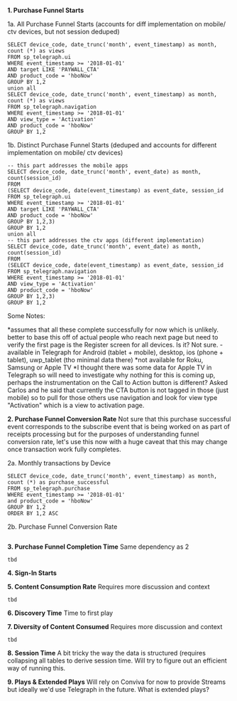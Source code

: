 **1.  Purchase Funnel Starts**

1a. All Purchase Funnel Starts (accounts for diff implementation on mobile/ ctv devices, but not session deduped)
```
SELECT device_code, date_trunc('month', event_timestamp) as month, count (*) as views 
FROM sp_telegraph.ui
WHERE event_timestamp >= '2018-01-01'
AND target LIKE 'PAYWALL_CTA'   
AND product_code = 'hboNow'
GROUP BY 1,2
union all
SELECT device_code, date_trunc('month', event_timestamp) as month, count (*) as views 
FROM sp_telegraph.navigation
WHERE event_timestamp >= '2018-01-01'
AND view_type = 'Activation'  
AND product_code = 'hboNow'
GROUP BY 1,2
```

1b. Distinct Purchase Funnel Starts (deduped and accounts for different implementation on mobile/ ctv devices)
```
-- this part addresses the mobile apps
SELECT device_code, date_trunc('month', event_date) as month, count(session_id)
FROM
(SELECT device_code, date(event_timestamp) as event_date, session_id
FROM sp_telegraph.ui
WHERE event_timestamp >= '2018-01-01'
AND target LIKE 'PAYWALL_CTA'   
AND product_code = 'hboNow'
GROUP BY 1,2,3)
GROUP BY 1,2
union all
-- this part addresses the ctv apps (different implementation)
SELECT device_code, date_trunc('month', event_date) as month, count(session_id)
FROM
(SELECT device_code, date(event_timestamp) as event_date, session_id
FROM sp_telegraph.navigation
WHERE event_timestamp >= '2018-01-01'
AND view_type = 'Activation'  
AND product_code = 'hboNow'
GROUP BY 1,2,3)
GROUP BY 1,2
```

Some Notes: 

*assumes that all these complete successfully for now which is unlikely. better to base this off of actual people who reach next page but need to verify the first page is the Register screen for all devices. Is it? Not sure.
-available in Telegraph for Android (tablet + mobile), desktop, ios (phone + tablet), uwp_tablet (tho minimal data there)
*not available for Roku, Samsung or Apple TV
*I thought there was some data for Apple TV in Telegraph so will need to investigate why nothing for this is coming up, perhaps the instrumentation on the Call to Action button is different? Asked Carlos and he said that currently the CTA button is not tagged in those (just mobile) so to pull for those others use navigation  and look for view type "Activation" which is a view to activation page. 



**2.       Purchase Funnel Conversion Rate**
Not sure that this purchase successful event corresponds to the subscribe event that is being worked on as part of receipts processing but for the purposes of understanding funnel conversion rate, let's use this now with a huge caveat that this may change once transaction work fully completes.

2a. Monthly transactions by Device
```
SELECT device_code, date_trunc('month', event_timestamp) as month, count (*) as purchase_successful
FROM sp_telegraph.purchase
WHERE event_timestamp >= '2018-01-01'
and product_code = 'hboNow'
GROUP BY 1,2
ORDER BY 1,2 ASC
```
2b. Purchase Funnel Conversion Rate 
```

```

**3.       Purchase Funnel Completion Time**
Same dependency as 2

```
tbd
```

**4.       Sign-In Starts**


**5.       Content Consumption Rate**
Requires more discussion and context

```
tbd
```

**6.       Discovery Time**
Time to first play

**7.       Diversity of Content Consumed**
Requires more discussion and context

```
tbd
```

**8.       Session Time**
A bit tricky the way the data is structured (requires collapsing all tables to derive session time. Will try to figure out an efficient way of running this.

**9.       Plays & Extended Plays**
Will rely on Conviva for now to provide Streams but ideally we'd use Telegraph in the future. 
What is extended plays?

